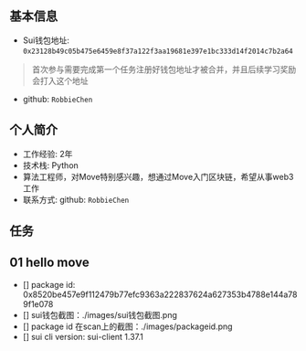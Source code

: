 ## 基本信息
- Sui钱包地址: `0x23128b49c05b475e6459e8f37a122f3aa19681e397e1bc333d14f2014c7b2a64`
> 首次参与需要完成第一个任务注册好钱包地址才被合并，并且后续学习奖励会打入这个地址
- github: `RobbieChen`

## 个人简介
- 工作经验: 2年
- 技术栈: Python
- 算法工程师，对Move特别感兴趣，想通过Move入门区块链，希望从事web3工作
- 联系方式: github: `RobbieChen`

## 任务

##   01 hello move  
- [] package id: 0x8520be457e9f112479b77efc9363a222837624a627353b4788e144a789f1e078
- [] sui钱包截图：./images/sui钱包截图.png
- [] package id 在scan上的截图：./images/packageid.png
- [] sui cli version: sui-client 1.37.1 


